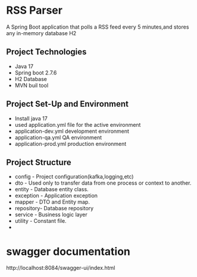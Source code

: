 # RSS Parser
A Spring Boot application that polls a RSS feed every 5 minutes,and stores any in-memory database H2

## Project Technologies
   - Java 17
   - Spring boot 2.7.6
   - H2 Database
   - MVN buil tool
## Project Set-Up and Environment
   - Install java 17 
   - used application.yml file for the active environment
   - application-dev.yml development environment
   - application-qa.yml QA environment
   - application-prod.yml production environment

## Project Structure 
   - config    - Project configuration(kafka,logging,etc)
   - dto       - Used only to transfer data from one process or context to another.
   - entity    - Database entity class.
   - exception - Application exception
   - mapper    - DTO and Entity map.
   - repository- Database repository
   - service   - Business logic layer
   - utility   - Constant file.
   - 
# swagger documentation
http://localhost:8084/swagger-ui/index.html
